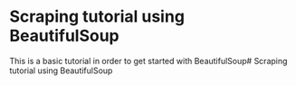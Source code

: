# Scraping tutorial using BeautifulSoup

This is a basic tutorial in order to get started with BeautifulSoup# Scraping tutorial using BeautifulSoup
